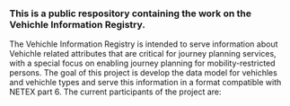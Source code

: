 ### This is a public respository containing the work on the Vehichle Information Registry.
The Vehichle Information Registry is intended to serve information about Vehichle related attributes that are critical for journey planning services,
with a special focus on enabling journey planning for mobility-restricted persons. The goal of this project is develop the data model for vehichles and vehichle types and
serve this information in a format compatible with NETEX part 6. The current participants of the project are:
